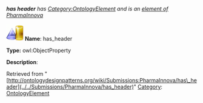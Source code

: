 ___has header__ has [Category:OntologyElement](../../Category/OntologyElement "Category:OntologyElement") and is an [element of](../../Property/ElementOf "Property:ElementOf") [PharmaInnova](../../Submissions/PharmaInnova "Submissions:PharmaInnova")_


  




[![ObjectProperty](../../images/thumb/c/c3/ObjectProperty.gif/45px-ObjectProperty.gif)](../../Image/ObjectProperty.gif "ObjectProperty")
__Name__: has\_header 


__Type:__ owl:ObjectProperty 


__Description__: 





Retrieved from "[http://ontologydesignpatterns.org/wiki/Submissions:PharmaInnova/has\_header](../../Submissions/PharmaInnova/has_header)"
 [Category](http://ontologydesignpatterns.org/wiki/Special:Categories "Special:Categories"): [OntologyElement](../../Category/OntologyElement "Category:OntologyElement")